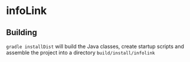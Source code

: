 # infoLink

## Building

`gradle installDist` will build the Java classes, create startup scripts and
assemble the project into a directory `build/install/infolink`
